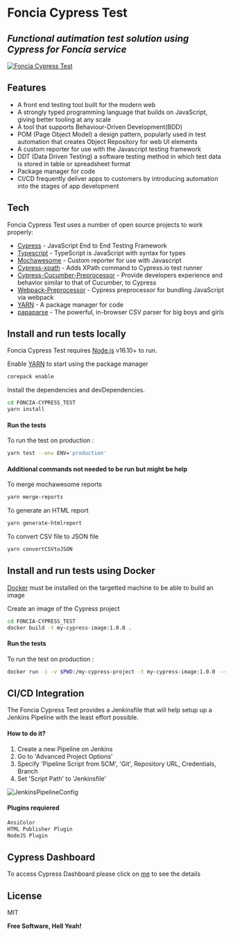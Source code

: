 # Foncia Cypress Test
## _Functional autimation test solution using Cypress for Foncia service_

[![Foncia Cypress Test](https://img.shields.io/endpoint?url=https://dashboard.cypress.io/badge/detailed/6jwnmi/main&style=for-the-badge&logo=cypress)](https://dashboard.cypress.io/projects/6jwnmi/runs)

## Features

- A front end testing tool built for the modern web
- A strongly typed programming language that builds on JavaScript, giving better tooling at any scale
- A tool that supports Behaviour-Driven Development(BDD)
- POM (Page Object Model) a design pattern, popularly used in test automation that creates Object Repository for web UI elements
- A custom reporter for use with the Javascript testing framework
- DDT (Data Driven Testing) a software testing method in which test data is stored in table or spreadsheet format
- Package manager for code
- CI/CD  frequently deliver apps to customers by introducing automation into the stages of app development

## Tech

Foncia Cypress Test uses a number of open source projects to work properly:

- [Cypress] - JavaScript End to End Testing Framework
- [Typescript] - TypeScript is JavaScript with syntax for types
- [Mochawesome] - Custom reporter for use with Javascript
- [Cypress-xpath] - Adds XPath command to Cypress.io test runner
- [Cypress-Cucumber-Preprocessor] - Provide developers experience and behavior similar to that of Cucumber, to Cypress
- [Webpack-Preprocessor] - Cypress preprocessor for bundling JavaScript via webpack
- [YARN] - A package manager for code
- [papaparse] - The powerful, in-browser CSV parser for big boys and girls

## Install and run tests locally

Foncia Cypress Test requires [Node.js](https://nodejs.org/) v16.10+ to run.

Enable [YARN](https://yarnpkg.com/) to start using the package manager

```sh
corepack enable
```

Install the dependencies and devDependencies.

```sh
cd FONCIA-CYPRESS_TEST
yarn install
```

#### Run the tests

To run the test on production :

```sh
yarn test --env ENV='production'
```

#### Additional commands not needed to be run but might be help

To merge mochawesome reports
```sh
yarn merge-reports
```

To generate an HTML report
```sh
yarn generate-htmlreport
```

To convert CSV file to JSON file

```sh
yarn convertCSVtoJSON
```

## Install and run tests using Docker

[Docker](https://docker.com) must be installed on the targetted machine to be able to build an image

Create an image of the Cypress project

```sh
cd FONCIA-CYPRESS_TEST
docker build -t my-cypress-image:1.0.0 .
```

#### Run the tests

To run the test on production :

```sh
docker run -i -v $PWD:/my-cypress-project -t my-cypress-image:1.0.0 --spec cypress/e2e/*.feature --env ENV='production'
```

## CI/CD Integration

The Foncia Cypress Test provides a Jenkinsfile that will help setup up a Jenkins Pipeline with the least effort possible.

#### How to do it?

1. Create a new Pipeline on Jenkins
2. Go to 'Advanced Project Options'
3. Specify 'Pipeline Script from SCM', 'Git', Repository URL, Credentials, Branch
4. Set 'Script Path' to 'Jenkinsfile'

![JenkinsPipelineConfig](JenkinsPipelineConfig.jpg)

#### Plugins requiered

```sh
AnsiColor
HTML Publisher Plugin
NodeJS Plugin
```

## Cypress Dashboard

To access Cypress Dashboard please click on [me](https://dashboard.cypress.io/projects/6jwnmi/runs/109/overview) to see the details

## License

MIT

**Free Software, Hell Yeah!**

[//]: # (These are reference links used in the body of this note and get stripped out when the markdown processor does its job.)

   [Cypress]: <https://github.com/cypress-io/cypress>
   [Typescript]: <https://github.com/microsoft/TypeScript>
   [Mochawesome]: <https://github.com/adamgruber/mochawesome>
   [Cypress-xpath]: <https://github.com/cypress-io/cypress-xpath>
   [Cypress-Cucumber-Preprocessor]: <https://github.com/badeball/cypress-cucumber-preprocessor>
   [Webpack-Preprocessor]: <https://github.com/cypress-io/cypress/tree/master/npm/webpack-preprocessor#readme>
   [YARN]: <https://github.com/yarnpkg/yarn>
   [papaparse]: <https://github.com/mholt/PapaParse>
